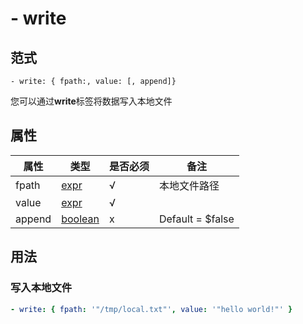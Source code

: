 # \- write

## 范式
```
- write: { fpath:, value: [, append]}
```
您可以通过**write**标签将数据写入本地文件

## 属性
| 属性 | 类型 | 是否必须 | 备注 |
|--------|--------|--------|--------|
|   fpath   | [expr](datatype.md)  | √ | 本地文件路径  |
|   value   | [expr](datatype.md)  |  √ |   |
|   append   | [boolean](datatype.md)  |  x | Default = $false  |

## 用法
### 写入本地文件
```yaml
- write: { fpath: '"/tmp/local.txt"', value: '"hello world!"' }
```